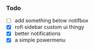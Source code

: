 ### Todo
+ [ ] add something below notifbox
+ [x] rofi sidebar custom ui thingy
+ [x] better notifications
+ [x] a simple powermenu
